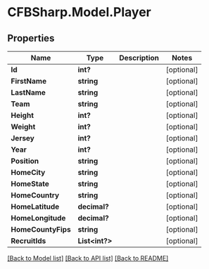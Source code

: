 # CFBSharp.Model.Player
## Properties

Name | Type | Description | Notes
------------ | ------------- | ------------- | -------------
**Id** | **int?** |  | [optional] 
**FirstName** | **string** |  | [optional] 
**LastName** | **string** |  | [optional] 
**Team** | **string** |  | [optional] 
**Height** | **int?** |  | [optional] 
**Weight** | **int?** |  | [optional] 
**Jersey** | **int?** |  | [optional] 
**Year** | **int?** |  | [optional] 
**Position** | **string** |  | [optional] 
**HomeCity** | **string** |  | [optional] 
**HomeState** | **string** |  | [optional] 
**HomeCountry** | **string** |  | [optional] 
**HomeLatitude** | **decimal?** |  | [optional] 
**HomeLongitude** | **decimal?** |  | [optional] 
**HomeCountyFips** | **string** |  | [optional] 
**RecruitIds** | **List&lt;int?&gt;** |  | [optional] 

[[Back to Model list]](../README.md#documentation-for-models) [[Back to API list]](../README.md#documentation-for-api-endpoints) [[Back to README]](../README.md)

